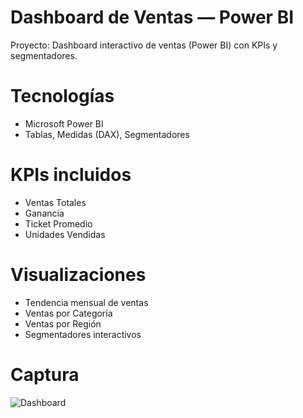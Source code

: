 # Dashboard de Ventas — Power BI

Proyecto: Dashboard interactivo de ventas (Power BI) con KPIs y segmentadores.

# Tecnologías
- Microsoft Power BI
- Tablas, Medidas (DAX), Segmentadores

# KPIs incluidos
- Ventas Totales
- Ganancia
- Ticket Promedio
- Unidades Vendidas

# Visualizaciones
- Tendencia mensual de ventas
- Ventas por Categoría
- Ventas por Región
- Segmentadores interactivos

# Captura
![Dashboard](images/dashboard.png)
